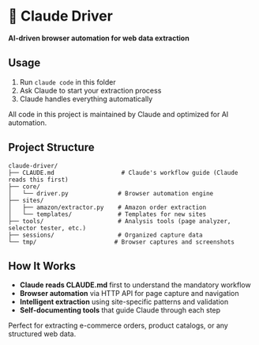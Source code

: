 # 🚗 Claude Driver

**AI-driven browser automation for web data extraction**

## Usage

1. Run `claude code` in this folder
2. Ask Claude to start your extraction process
3. Claude handles everything automatically

All code in this project is maintained by Claude and optimized for AI automation.

## Project Structure

```
claude-driver/
├── CLAUDE.md                   # Claude's workflow guide (Claude reads this first)
├── core/
│   └── driver.py              # Browser automation engine
├── sites/
│   ├── amazon/extractor.py    # Amazon order extraction
│   └── templates/             # Templates for new sites  
├── tools/                     # Analysis tools (page analyzer, selector tester, etc.)
├── sessions/                  # Organized capture data
└── tmp/                      # Browser captures and screenshots
```

## How It Works

- **Claude reads CLAUDE.md** first to understand the mandatory workflow
- **Browser automation** via HTTP API for page capture and navigation
- **Intelligent extraction** using site-specific patterns and validation
- **Self-documenting tools** that guide Claude through each step

Perfect for extracting e-commerce orders, product catalogs, or any structured web data.
